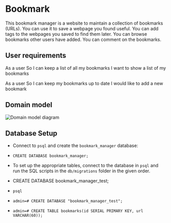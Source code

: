 # Bookmark

This bookmark manager is a website to maintain a collection of bookmarks (URLs). You can use it to save a webpage you found useful. You can add tags to the webpages you saved to find them later. You can browse bookmarks other users have added. You can comment on the bookmarks.

## User requirements

As a user
So I can keep a list of all my bookmarks
I want to show a list of my bookmarks

As a user
So I can keep my bookmarks up to date
I would like to add a new bookmark

## Domain model

![Domain model diagram](https://github.com/makersacademy/course/blob/master/bookmark_manager/images/bookmark_manager_1.png?raw=true)

## Database Setup

* Connect to `psql` and create the `bookmark_manager` database:

* `CREATE DATABASE bookmark_manager;`  

* To set up the appropriate tables, connect to the database in `psql` and run the SQL scripts in the `db/migrations` folder in the given order.

* CREATE DATABASE bookmark_manager_test;
* `psql`
* `admin=# CREATE DATABASE "bookmark_manager_test";`
* `admin=# CREATE TABLE bookmarks(id SERIAL PRIMARY KEY, url VARCHAR(60));`
